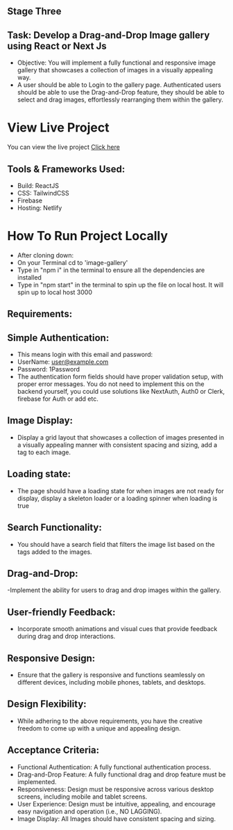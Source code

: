 ## Stage Three
## Task: Develop a Drag-and-Drop Image gallery using React or Next Js
- Objective: You will implement a fully functional and responsive image gallery that showcases a collection of images in a visually appealing way.
- A user should be able to Login to the gallery page. Authenticated users should be able to use the Drag-and-Drop feature, they should be able to select and drag images, effortlessly rearranging them within the gallery.

# View Live Project
You can view the live project [Click here](hhttps://bespoke-dodol-7e839b.netlify.app)

## Tools & Frameworks Used:
- Build: ReactJS
- CSS: TailwindCSS
- Firebase
- Hosting: Netlify

# How To Run Project Locally
- After cloning down:
- On your Terminal cd to 'image-gallery'
- Type in "npm i" in the terminal to ensure all the dependencies are installed
- Type in "npm start" in the terminal to spin up the file on local host. It will spin up to local host 3000

## Requirements:
## Simple Authentication: 
- This means login with this email and password:
- UserName: user@example.com
- Password: 1Password
- The authentication form fields should have proper validation setup, with proper error messages. You do not need to implement this on the backend yourself, you could use solutions like NextAuth, Auth0 or Clerk, firebase for Auth or add etc.
## Image Display:
- Display a grid layout that showcases a collection of images presented in a visually appealing manner with consistent spacing and sizing, add a tag to each image.
## Loading state:
- The page should have a loading state for when images are not ready for display, display a skeleton loader or a loading spinner when loading is true
## Search Functionality:
- You should have a search field that filters the image list based on the tags added to the images.
## Drag-and-Drop:
-Implement the ability for users to drag and drop images within the gallery.
## User-friendly Feedback:
- Incorporate smooth animations and visual cues that provide feedback during drag and drop interactions.
## Responsive Design:
- Ensure that the gallery is responsive and functions seamlessly on different devices, including mobile phones, tablets, and desktops.
## Design Flexibility:
- While adhering to the above requirements, you have the creative freedom to come up with a unique and appealing design.
## Acceptance Criteria:
- Functional Authentication: A fully functional authentication process.
- Drag-and-Drop Feature: A fully functional drag and drop feature must be implemented.
- Responsiveness: Design must be responsive across various desktop  screens, including mobile and tablet screens.
- User Experience: Design must be intuitive, appealing, and encourage easy navigation and operation (i.e., NO LAGGING).
- Image Display: All Images should have consistent spacing and sizing.

